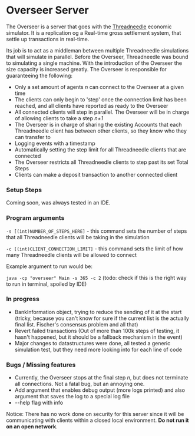 # Overseer Server

The Overseer is a server that goes with the [Threadneedle](https://github.com/jackymallett/Threadneedle) economic simulator.
It is a replication og a Real-time gross settlement system, that settle up transactions in real-time.

Its job is to act as a middleman between multiple Threadneedle simulations that will simulate in parallel.
Before the Overseer, Threadneedle was bound to simulating a single machine. With the introduction of the Overseer the size capacity is increased greatly.
The Overseer is responsible for guaranteeing the following:

- Only a set amount of agents *n* can connect to the Overseer at a given time
- The clients can only begin to 'step' once the connection limit has been reached, and all clients have reported as ready to the Overseer
- All connected clients will step in parallel. The Overseer will be in charge of allowing clients to take a step *n+1*
- The Overseer is in charge of sharing the existing Accounts that each Threadneedle client has between other clients, so they know who they can transfer to
- Logging events with a timestamp
- Automatically setting the step limit for all Threadneedle clients that are connected
- The Overseer restricts all Threadneedle clients to step past its set Total Steps
- Clients can make a deposit transaction to another connected client

### Setup Steps

Coming soon, was always tested in an IDE.

### Program arguments

`-s [(int)NUMBER_OF_STEPS_HERE]` - this command sets the number of steps that all Threadneedle clients will be taking in the simulation

`-c [(int)CLIENT_CONNECTION_LIMIT]` - this command sets the limit of how many Threadneedle clients will be allowed to connect

Example argument to run would be:

`java -cp "overseer" Main -s 365 -c 2` (todo: check if this is the right way to run in terminal, spoiled by IDE)

### In progress

- BankInformation object, trying to reduce the sending of it at the start (tricky, because you can't know for sure if the current list is the actually final list. Fischer's consensus problem and all that)
- Revert failed transactions (Out of more than 100k steps of testing, it hasn't happened, but it should be a fallback mechanism in the event)
- Major changes to datastructures were done, all tested a generic simulation test, but they need more looking into for each line of code

### Bugs / Missing features

- Currently, the Overseer stops at the final step *n*, but does not terminate all connections. Not a fatal bug, but an annoying one.
- Add argument that enables debug output (more logs printed) and also argument that saves the log to a special log file
- --help flag with info

Notice: There has no work done on security for this server since it will be communicating with clients within a closed local environment. **Do not run it on an open network**. 
